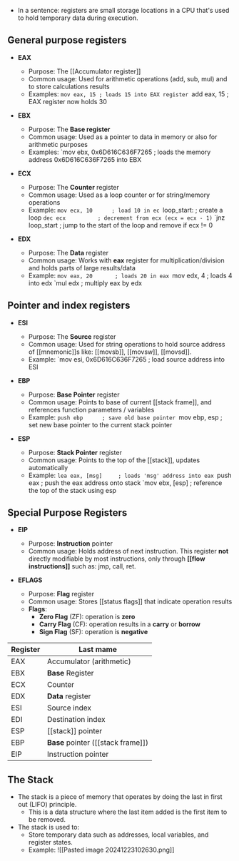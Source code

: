 
- In a sentence: registers are small storage locations in a CPU that's used to hold temporary data during execution.

## General purpose registers

- **EAX**
	- Purpose: The [[Accumulator register]]
	- Common usage: Used for arithmetic operations (add, sub, mul) and to store calculations results
	- Examples:
	`mov eax, 15 ; loads 15 into EAX register
	`add eax, 15 ; EAX register now holds 30


- **EBX**
	- Purpose: The **Base register**
	- Common usage: Used as a pointer to data in memory or also for arithmetic purposes
	- Examples:
	`mov ebx, 0x6D616C636F7265 ; loads the memory address 0x6D616C636F7265 into EBX 


- **ECX**
	- Purpose: The **Counter** register
	- Common usage: Used as a loop counter or for string/memory operations
	- Example:
	`mov ecx, 10      ; load 10 in ec
	`loop_start:      ; create a loop
	`dec ecx          ; decrement from ecx (ecx = ecx - 1)`
	`jnz loop_start   ; jump to the start of the loop and remove if ecx != 0


- **EDX**
	- Purpose: The **Data** register
	- Common usage: Works with **eax** register for multiplication/division and holds parts of large results/data
	- Example:
	`mov eax, 20       ; loads 20 in eax
	`mov edx, 4        ; loads 4 into edx
	`mul edx           ; multiply eax by edx



## Pointer and index registers
- **ESI**
	- Purpose: The **Source** register
	- Common usage: Used for string operations to hold source address of [[mnemonic]]s like: [[movsb]], [[movsw]], [[movsd]].
	- Example:
	`mov esi, 0x6D616C636F7265 ; load source address into ESI


- **EBP**
	- Purpose: **Base Pointer** register
	- Common usage: Points to base of current [[stack frame]], and references function parameters / variables
	- Example:
	`push ebp      ; save old base pointer
	`mov ebp, esp  ; set new base pointer to the current stack pointer


- **ESP**
	- Purpose: **Stack Pointer** register
	- Common usage: Points to the top of the [[stack]], updates automatically
	- Example:
	`lea eax, [msg]     ; loads 'msg' address into eax
	`push eax           ; push the eax address onto stack
	`mov ebx, [esp]     ; reference the top of the stack using esp



## Special Purpose Registers

- **EIP**
	- Purpose: **Instruction** pointer
	- Common usage: Holds address of next instruction. This register **not** directly modifiable by most instructions, only through **[[flow instructions]]** such as: jmp, call, ret.


- **EFLAGS**
	- Purpose: **Flag** register
	- Common usage: Stores [[status flags]] that indicate operation results
	- **Flags**:
		- **Zero Flag** (ZF): operation is **zero**
		- **Carry Flag** (CF): operation results in a **carry** or **borrow** 
		- **Sign Flag** (SF): operation is **negative**


| Register | Last mame                          |
| -------- | ---------------------------------- |
| EAX      | Accumulator (arithmetic)           |
| EBX      | **Base** Register                  |
| ECX      | Counter                            |
| EDX      | **Data** register                  |
| ESI      | Source index                       |
| EDI      | Destination index                  |
| ESP      | [[stack]] pointer                  |
| EBP      | **Base** pointer ([[stack frame]]) |
| EIP      | Instruction pointer                |


## The Stack

- The stack is a piece of memory that operates by doing the last in first out (LIFO) principle. 
	- This is a data structure where the last item added is the first item to be removed.
- The stack is used to:
	- Store temporary data such as addresses, local variables, and register states.
	- Example:
![[Pasted image 20241223102630.png]]